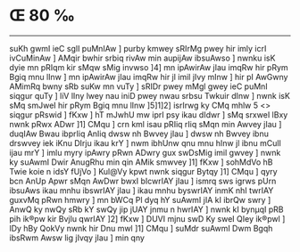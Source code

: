 # Œ 80 ‰
---
suKh gwmI ieC sglI puMnIAw ] purby kmwey sRIrMg pwey hir imly icrI
ivCuMinAw ] AMqir bwhir srbiq rivAw min aupijAw ibsuAwso ] nwnku
isK dyie mn pRIqm kir sMqw sMig invwso ]4] mn ipAwirAw jIau imqRw
hir pRym Bgiq mnu lInw ] mn ipAwirAw jIau imqRw hir jl imil jIvy
mInw ] hir pI AwGwny AMimRq bwny sRb suKw mn vuTy ] sRIDr pwey mMgl
gwey ieC puMnI siqgur quTy ] liV lIny lwey nau iniD pwey nwau srbsu
Twkuir dInw ] nwnk isK sMq smJweI hir pRym Bgiq mnu lInw ]5]1]2]
isrIrwg ky CMq mhlw 5
<> siqgur pRswid ] fKxw ]
hT mJwhU mw iprI psy ikau dIdwr ] sMq srxweI lBxy nwnk pRwx ADwr
]1] CMqu ] crn kml isau pRIiq rIiq sMqn min Awvey jIau ] duqIAw
Bwau ibprIiq AnIiq dwsw nh Bwvey jIau ] dwsw nh Bwvey ibnu drswvey
iek iKnu DIrju ikau krY ] nwm ibhUnw qnu mnu hInw jl ibnu mCulI ijau
mrY ] imlu myry ipAwry pRwn ADwry gux swDsMig imil gwvey ] nwnk ky
suAwmI Dwir AnugRhu min qin AMik smwvey ]1] fKxw ] sohMdVo hB Twie
koie n idsY fUjVo ] Kul@Vy kpwt nwnk siqgur Bytqy ]1] CMqu ] qyry bcn
AnUp Apwr sMqn AwDwr bwxI bIcwrIAY jIau ] ismrq sws igrws pUrn
ibsuAws ikau mnhu ibswrIAY jIau ] ikau mnhu byswrIAY inmK nhI twrIAY
guxvMq pRwn hmwry ] mn bWCq Pl dyq hY suAwmI jIA kI ibrQw swry ]
AnwQ ky nwQy sRb kY swQy jip jUAY jnmu n hwrIAY ] nwnk kI bynµqI pRB
pih ik®pw kir Bvjlu qwrIAY ]2] fKxw ] DUVI mjnu swD Ky sweI QIey
ik®pwl ] lDy hBy QokVy nwnk hir Dnu mwl ]1] CMqu ] suMdr suAwmI Dwm
Bgqh ibsRwm Awsw lig jIvqy jIau ] min qny
####
